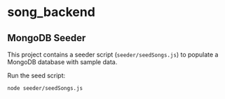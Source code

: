 # song_backend

## MongoDB Seeder

This project contains a seeder script (`seeder/seedSongs.js`) to populate a MongoDB database with sample data.

Run the seed script:

```
node seeder/seedSongs.js
```
